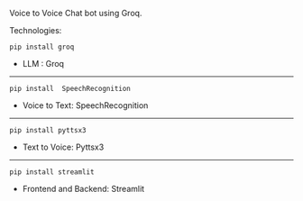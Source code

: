 Voice to Voice Chat bot using Groq.

Technologies:
```
pip install groq
```
- LLM : Groq
---
```
pip install  SpeechRecognition
```
- Voice to Text: SpeechRecognition
---
```
pip install pyttsx3
```
- Text to Voice: Pyttsx3
---
```
pip install streamlit
```
- Frontend and Backend: Streamlit
